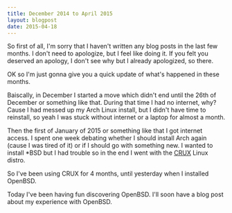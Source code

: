 ```yaml
---
title: December 2014 to April 2015
layout: blogpost
date: 2015-04-18
---
```


So first of all, I'm sorry that I haven't written any blog posts in the last few
months.  I don't need to apologize, but I feel like doing it.  If you felt you
deserved an apology, I don't see why but I already apologized, so there.

OK so I'm just gonna give you a quick update of what's happened in these months.

Baiscally, in December I started a move which didn't end until the 26th of
December or something like that.  During that time I had no internet, why?
Cause I had messed up my Arch Linux install, but I didn't have time to
reinstall, so yeah I was stuck without internet or a laptop for almost a month.

Then the first of January of 2015 or something like that I got internet access.
I spent one week debating whether I should install Arch again (cause I was tired
of it) or if I should go with something new.  I wanted to install *BSD but I had
trouble so in the end I went with the [CRUX][c] Linux distro.

[c]: https://crux.nu

So I've been using CRUX for 4 months, until yesterday when I installed OpenBSD.

Today I've been having fun discovering OpenBSD.  I'll soon have a blog post
about my experience with OpenBSD.
